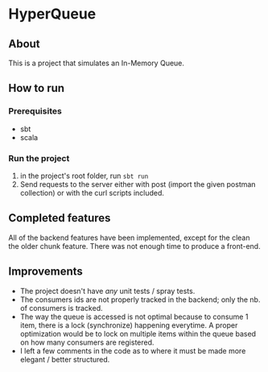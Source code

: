 # HyperQueue

## About
This is a project that simulates an In-Memory Queue.

## How to run
### Prerequisites

- sbt
- scala

### Run the project

1. in the project's root folder, run
``` sbt run ```
2. Send requests to the server either with post (import the given postman collection) or with the curl scripts included.

## Completed features

All of the backend features have been implemented, except for the clean the older chunk feature.
There was not enough time to produce a front-end.

## Improvements

- The project doesn't have *any* unit tests / spray tests.
- The consumers ids are not properly tracked in the backend; only the nb. of consumers is tracked.
- The way the queue is accessed is not optimal because to consume 1 item, there is a lock (synchronize) happening everytime. A proper optimization would be to lock on multiple items within the queue based on how many consumers are registered.
- I left a few comments in the code as to where it must be made more elegant / better structured.